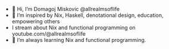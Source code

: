 - 👋 Hi, I’m Domagoj Miskovic @allrealmsoflife
- 👀 I’m inspired by Nix, Haskell, denotational design, education, empowering others
- I stream about Nix and functional programming on youtube.com/@allrealmsoflife
- 🌱 I’m always learning Nix and functional programming. 

<!---
allrealmsoflife/allrealmsoflife is a ✨ special ✨ repository because its `README.md` (this file) appears on your GitHub profile.
You can click the Preview link to take a look at your changes.
--->
